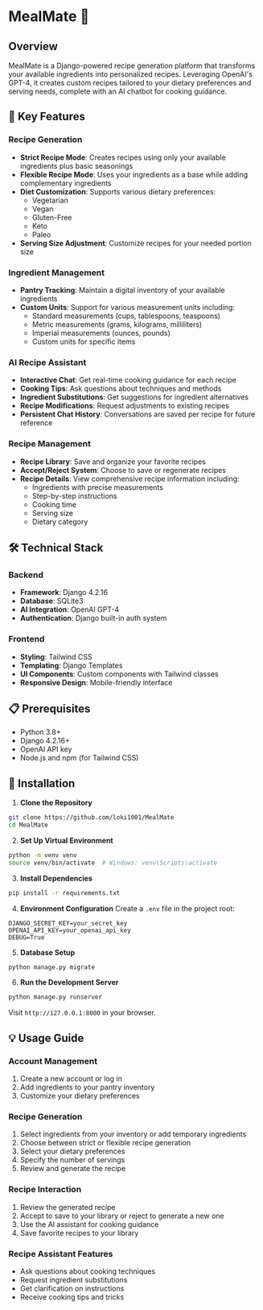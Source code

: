 # MealMate 🍳

## Overview
MealMate is a Django-powered recipe generation platform that transforms your available ingredients into personalized recipes. Leveraging OpenAI's GPT-4, it creates custom recipes tailored to your dietary preferences and serving needs, complete with an AI chatbot for cooking guidance.

## 🌟 Key Features

### Recipe Generation
- **Strict Recipe Mode**: Creates recipes using only your available ingredients plus basic seasonings
- **Flexible Recipe Mode**: Uses your ingredients as a base while adding complementary ingredients
- **Diet Customization**: Supports various dietary preferences:
  - Vegetarian
  - Vegan
  - Gluten-Free
  - Keto
  - Paleo
- **Serving Size Adjustment**: Customize recipes for your needed portion size

### Ingredient Management
- **Pantry Tracking**: Maintain a digital inventory of your available ingredients
- **Custom Units**: Support for various measurement units including:
  - Standard measurements (cups, tablespoons, teaspoons)
  - Metric measurements (grams, kilograms, milliliters)
  - Imperial measurements (ounces, pounds)
  - Custom units for specific items

### AI Recipe Assistant
- **Interactive Chat**: Get real-time cooking guidance for each recipe
- **Cooking Tips**: Ask questions about techniques and methods
- **Ingredient Substitutions**: Get suggestions for ingredient alternatives
- **Recipe Modifications**: Request adjustments to existing recipes
- **Persistent Chat History**: Conversations are saved per recipe for future reference

### Recipe Management
- **Recipe Library**: Save and organize your favorite recipes
- **Accept/Reject System**: Choose to save or regenerate recipes
- **Recipe Details**: View comprehensive recipe information including:
  - Ingredients with precise measurements
  - Step-by-step instructions
  - Cooking time
  - Serving size
  - Dietary category

## 🛠 Technical Stack

### Backend
- **Framework**: Django 4.2.16
- **Database**: SQLite3
- **AI Integration**: OpenAI GPT-4
- **Authentication**: Django built-in auth system

### Frontend
- **Styling**: Tailwind CSS
- **Templating**: Django Templates
- **UI Components**: Custom components with Tailwind classes
- **Responsive Design**: Mobile-friendly interface

## 📋 Prerequisites
- Python 3.8+
- Django 4.2.16+
- OpenAI API key
- Node.js and npm (for Tailwind CSS)

## 🚀 Installation

1. **Clone the Repository**
```bash
git clone https://github.com/loki1001/MealMate
cd MealMate
```

2. **Set Up Virtual Environment**
```bash
python -m venv venv
source venv/bin/activate  # Windows: venv\Scripts\activate
```

3. **Install Dependencies**
```bash
pip install -r requirements.txt
```

4. **Environment Configuration**
Create a `.env` file in the project root:
```env
DJANGO_SECRET_KEY=your_secret_key
OPENAI_API_KEY=your_openai_api_key
DEBUG=True
```

5. **Database Setup**
```bash
python manage.py migrate
```

6. **Run the Development Server**
```bash
python manage.py runserver
```
Visit `http://127.0.0.1:8000` in your browser.

## 💡 Usage Guide

### Account Management
1. Create a new account or log in
2. Add ingredients to your pantry inventory
3. Customize your dietary preferences

### Recipe Generation
1. Select ingredients from your inventory or add temporary ingredients
2. Choose between strict or flexible recipe generation
3. Select your dietary preferences
4. Specify the number of servings
5. Review and generate the recipe

### Recipe Interaction
1. Review the generated recipe
2. Accept to save to your library or reject to generate a new one
3. Use the AI assistant for cooking guidance
4. Save favorite recipes to your library

### Recipe Assistant Features
- Ask questions about cooking techniques
- Request ingredient substitutions
- Get clarification on instructions
- Receive cooking tips and tricks
